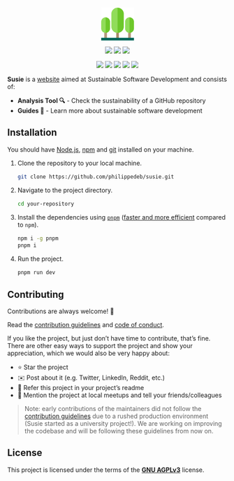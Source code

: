 <p align="center">
    <img src='public/susie.svg' style="display: block;
  margin-left: auto;
  margin-right: auto;
  width: 75px;">
</p>


<p align="center">
    <img src='https://img.shields.io/badge/version-v1.0.0-yellow'>
    <img src='https://img.shields.io/badge/release%20date-april%202023-red'>
    <img src='https://img.shields.io/website-up-down-green-red/http/philippedeb.github.io/susie/.svg'>
</p>

<p align="center">
    <img src='https://img.shields.io/badge/typescript-%23007ACC.svg?style=for-the-badge&logo=typescript&logoColor=white'>
    <img src='https://img.shields.io/badge/react-%2320232a.svg?style=for-the-badge&logo=react&logoColor=%2361DAFB'>
    <img src='https://img.shields.io/badge/bootstrap-%23563D7C.svg?style=for-the-badge&logo=bootstrap&logoColor=white'>
    <img src='https://img.shields.io/badge/vite-%23646CFF.svg?style=for-the-badge&logo=vite&logoColor=white'>
    <img src='https://img.shields.io/badge/github%20pages-121013?style=for-the-badge&logo=github&logoColor=white'>

</p>

**Susie** is a <a href="https://philippedeb.github.io/susie/" target="_blank" rel="noopener noreferrer">website</a> aimed at Sustainable Software Development and consists of:

* **Analysis Tool 🔍** - Check the sustainability of a GitHub repository
* **Guides 📰** - Learn more about sustainable software development



## Installation

You should have [Node.js](https://nodejs.org/en/), [npm](https://www.npmjs.com/) and [git](https://git-scm.com/) installed on your machine.

1. Clone the repository to your local machine.
    ```bash
    git clone https://github.com/philippedeb/susie.git
    ```


2. Navigate to the project directory.
    ```bash
    cd your-repository
    ```

3. Install the dependencies using [`pnpm`](https://www.npmjs.com/package/pnpm) ([faster and more efficient](https://www.npmjs.com/package/pnpm) compared to `npm`).
    ```bash
    npm i -g pnpm
    pnpm i
    ```

4. Run the project.
    ```bash
    pnpm run dev
    ```

## Contributing

Contributions are always welcome! 👋 

Read the [contribution guidelines](CONTRIBUTING.md) and [code of conduct](CODE_OF_CONDUCT.md). 

If you like the project, but just don’t have time to contribute, that’s fine. There are other easy ways to support the project and show your appreciation, which we would also be very happy about:

* ⭐ Star the project
* ✉️ Post about it (e.g. Twitter, LinkedIn, Reddit, etc.)
* 🔗 Refer this project in your project’s readme
* 💬 Mention the project at local meetups and tell your friends/colleagues

> Note: early contributions of the maintainers did not follow the [contribution guidelines](CONTRIBUTING.md) due to a rushed production environment (Susie started as a university project!). We are working on improving the codebase and will be following these guidelines from now on.

## License
This project is licensed under the terms of the **[GNU AGPLv3](LICENSE)** license.
